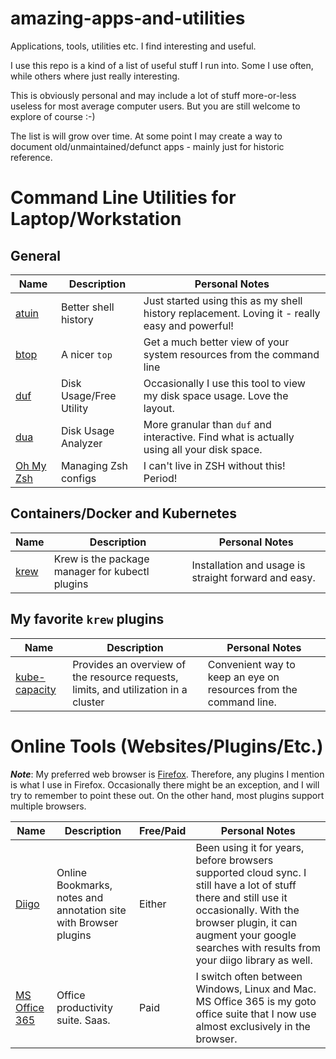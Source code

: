 # amazing-apps-and-utilities

Applications, tools, utilities etc. I find interesting and useful.

I use this repo is a kind of a list of useful stuff I run into. Some I use often, while others where just really interesting. 

This is obviously personal and may include a lot of stuff more-or-less useless for most average computer users. But you are still welcome to explore of course :-)

The list is will grow over time. At some point I may create a way to document old/unmaintained/defunct apps - mainly just for historic reference.

# Command Line Utilities for Laptop/Workstation

## General

| Name                                         | Description             | Personal Notes                                                                                 |
|----------------------------------------------|-------------------------|------------------------------------------------------------------------------------------------|
| [atuin](https://github.com/ellie/atuin)      | Better shell history    | Just started using this as my shell history replacement. Loving it - really easy and powerful! |
| [btop](https://github.com/aristocratos/btop) | A nicer `top`           | Get a much better view of your system resources from the command line                          |
| [duf](https://github.com/muesli/duf)         | Disk Usage/Free Utility | Occasionally I use this tool to view my disk space usage. Love the layout.                     |
| [dua](https://github.com/Byron/dua-cli/)     | Disk Usage Analyzer     | More granular than `duf` and interactive. Find what is actually using all your disk space.     |
| [Oh My Zsh](https://ohmyz.sh/)               | Managing Zsh configs    | I can't live in ZSH without this! Period!                                                      |

## Containers/Docker and Kubernetes

| Name                                                        | Description                                                                        | Personal Notes                                                                                 |
|------------------------------------------------------------|-------------------------------------------------------------------------------------|------------------------------------------------------------------------------------------------|
| [krew](https://github.com/kubernetes-sigs/krew)            | Krew is the package manager for kubectl plugins                                     | Installation and usage is straight forward and easy.                                           |

## My favorite `krew` plugins

| Name                                                        | Description                                                                        | Personal Notes                                                                                 |
|------------------------------------------------------------|-------------------------------------------------------------------------------------|------------------------------------------------------------------------------------------------|
| [kube-capacity](https://github.com/robscott/kube-capacity) | Provides an overview of the resource requests, limits, and utilization in a cluster | Convenient way to keep an eye on resources from the command line.                              |


# Online Tools (Websites/Plugins/Etc.)

_**Note**_: My preferred web browser is [Firefox](https://www.mozilla.org/en-US/firefox/new/). Therefore, any plugins I mention is what I use in Firefox. Occasionally there might be an exception, and I will try to remember to point these out. On the other hand, most plugins support multiple browsers.

| Name                                     | Description                                                      | Free/Paid   | Personal Notes                                                                                                                                                                                                                             |
|------------------------------------------|------------------------------------------------------------------|-------------|--------------------------------------------------------------------------------------------------------------------------------------------------------------------------------------------------------------------------------------------|
| [Diigo](https://www.diigo.com/)          | Online Bookmarks, notes and annotation site with Browser plugins | Either      | Been using it for years, before browsers supported cloud sync. I still have a lot of stuff there and still use it occasionally. With the browser plugin, it can augment your google searches with results from your diigo library as well. |
| [MS Office 365](https://www.office.com/) | Office productivity suite. Saas.                                 | Paid        | I switch often between Windows, Linux and Mac. MS Office 365 is my goto office suite that I now use almost exclusively in the browser.                                                                                                     |




